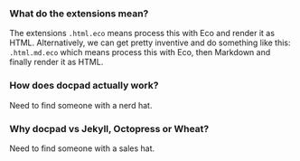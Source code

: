 ### What do the extensions mean?

The extensions `.html.eco` means process this with Eco and render it as HTML. Alternatively, we can get pretty inventive and do something like this: `.html.md.eco` which means process this with Eco, then Markdown and finally render it as HTML.


### How does docpad actually work?

Need to find someone with a nerd hat.


### Why docpad vs Jekyll, Octopress or Wheat?

Need to find someone with a sales hat.